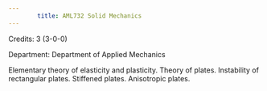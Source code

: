 ```yaml
---
        title: AML732 Solid Mechanics
---
```

Credits: 3 (3-0-0)

Department: Department of Applied Mechanics

Elementary theory of elasticity and plasticity. Theory of plates. Instability of rectangular plates. Stiffened plates. Anisotropic plates.